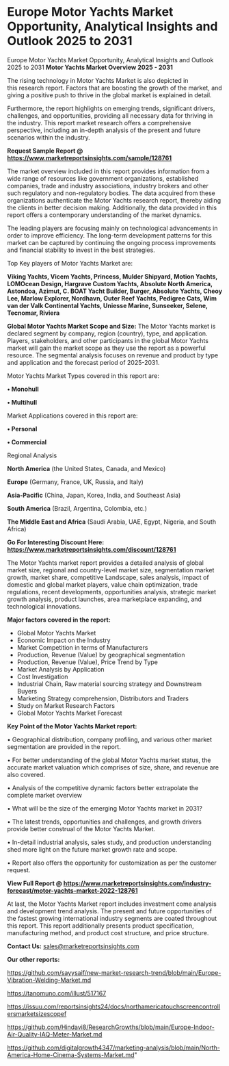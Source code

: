 # Europe Motor Yachts Market Opportunity, Analytical Insights and Outlook 2025 to 2031
Europe Motor Yachts Market Opportunity, Analytical Insights and Outlook 2025 to 2031
<Strong> Motor Yachts Market Overview 2025 - 2031</strong>

The rising technology in Motor Yachts Market is also depicted in this research report. Factors that are boosting the growth of the market, and giving a positive push to thrive in the global market is explained in detail.

Furthermore, the report highlights on emerging trends, significant drivers, challenges, and opportunities, providing all necessary data for thriving in the industry. This report market research offers a comprehensive perspective, including an in-depth analysis of the present and future scenarios within the industry.

<strong>Request Sample Report @ <a href=https://www.marketreportsinsights.com/sample/128761>https://www.marketreportsinsights.com/sample/128761</a></strong>

The market overview included in this report provides information from a wide range of resources like government organizations, established companies, trade and industry associations, industry brokers and other such regulatory and non-regulatory bodies. The data acquired from these organizations authenticate the Motor Yachts research report, thereby aiding the clients in better decision making. Additionally, the data provided in this report offers a contemporary understanding of the market dynamics.

The leading players are focusing mainly on technological advancements in order to improve efficiency. The long-term development patterns for this market can be captured by continuing the ongoing process improvements and financial stability to invest in the best strategies.

Top Key players of Motor Yachts Market are:

<strong>Viking Yachts, Vicem Yachts, Princess, Mulder Shipyard, Motion Yachts, LOMOcean Design, Hargrave Custom Yachts, Absolute North America, Astondoa, Azimut, C. BOAT Yacht Builder, Burger, Absolute Yachts, Cheoy Lee, Marlow Explorer, Nordhavn, Outer Reef Yachts, Pedigree Cats, Wim van der Valk Continental Yachts, Uniesse Marine, Sunseeker, Selene, Tecnomar, Riviera</strong>

<strong><b>Global Motor Yachts Market Scope and Size:</b></strong>
The Motor Yachts market is declared segment by company, region (country), type, and application. Players, stakeholders, and other participants in the global Motor Yachts market will gain the market scope as they use the report as a powerful resource. The segmental analysis focuses on revenue and product by type and application and the forecast period of 2025-2031.

Motor Yachts Market Types covered in this report are:

<strong>• Monohull

• Multihull</strong>

Market Applications covered in this report are:

<strong>• Personal

• Commercial</strong> 

Regional Analysis

<strong>North America</strong> (the United States, Canada, and Mexico)

<strong>Europe</strong> (Germany, France, UK, Russia, and Italy)

<strong>Asia-Pacific</strong> (China, Japan, Korea, India, and Southeast Asia)

<strong>South America</strong> (Brazil, Argentina, Colombia, etc.)

<strong>The Middle East and Africa</strong> (Saudi Arabia, UAE, Egypt, Nigeria, and South Africa)

<strong>Go For Interesting Discount Here: <a href=https://www.marketreportsinsights.com/discount/128761>https://www.marketreportsinsights.com/discount/128761</a></strong>

The Motor Yachts market report provides a detailed analysis of global market size, regional and country-level market size, segmentation market growth, market share, competitive Landscape, sales analysis, impact of domestic and global market players, value chain optimization, trade regulations, recent developments, opportunities analysis, strategic market growth analysis, product launches, area marketplace expanding, and technological innovations.

<strong><b>Major factors covered in the report:</b></strong>
<ul>
  <li>Global Motor Yachts Market </li>
  <li>Economic Impact on the Industry</li>
  <li>Market Competition in terms of Manufacturers</li>
  <li>Production, Revenue (Value) by geographical segmentation</li>
  <li>Production, Revenue (Value), Price Trend by Type</li>
  <li>Market Analysis by Application</li>
  <li>Cost Investigation</li>
  <li>Industrial Chain, Raw material sourcing strategy and Downstream Buyers</li>
  <li>Marketing Strategy comprehension, Distributors and Traders</li>
  <li>Study on Market Research Factors</li>
  <li>Global Motor Yachts Market Forecast</li>
</ul>

<strong><b>Key Point of the Motor Yachts Market report:</b></strong>

• Geographical distribution, company profiling, and various other market segmentation are provided in the report.

• For better understanding of the global Motor Yachts market status, the accurate market valuation which comprises of size, share, and revenue are also covered.

• Analysis of the competitive dynamic factors better extrapolate the complete market overview

• What will be the size of the emerging Motor Yachts market in 2031?

• The latest trends, opportunities and challenges, and growth drivers provide better construal of the Motor Yachts Market.

• In-detail industrial analysis, sales study, and production understanding shed more light on the future market growth rate and scope.

• Report also offers the opportunity for customization as per the customer request.

<strong><b>View Full Report @ <a href=https://www.marketreportsinsights.com/industry-forecast/motor-yachts-market-2022-128761>https://www.marketreportsinsights.com/industry-forecast/motor-yachts-market-2022-128761</a></b></strong>


At last, the Motor Yachts Market report includes investment come analysis and development trend analysis. The present and future opportunities of the fastest growing international industry segments are coated throughout this report. This report additionally presents product specification, manufacturing method, and product cost structure, and price structure.

<strong>Contact Us:</strong>
sales@marketreportsinsights.com

<strong>Our other reports:</strong>

<a href=https://github.com/sayysaif/new-market-research-trend/blob/main/Europe-Vibration-Welding-Market.md>https://github.com/sayysaif/new-market-research-trend/blob/main/Europe-Vibration-Welding-Market.md</a>

<a href=https://tanomuno.com/illust/517167>https://tanomuno.com/illust/517167</a>

<a href=https://issuu.com/reportsinsights24/docs/northamericatouchscreencontrollersmarketsizescopef>https://issuu.com/reportsinsights24/docs/northamericatouchscreencontrollersmarketsizescopef</a>

<a href=https://github.com/Hindavi8/ResearchGrowths/blob/main/Europe-Indoor-Air-Quality-IAQ-Meter-Market.md>https://github.com/Hindavi8/ResearchGrowths/blob/main/Europe-Indoor-Air-Quality-IAQ-Meter-Market.md</a>

<a href=https://github.com/digitalgrowth4347/marketing-analysis/blob/main/North-America-Home-Cinema-Systems-Market.md>https://github.com/digitalgrowth4347/marketing-analysis/blob/main/North-America-Home-Cinema-Systems-Market.md</a>"
